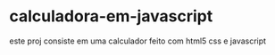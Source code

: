 # calculadora-em-javascript
este proj  consiste em uma calculador feito com html5  css e javascript
